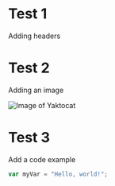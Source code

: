 # Test 1
Adding headers

# Test 2
Adding an image

![Image of Yaktocat](https://octodex.github.com/images/yaktocat.png)

# Test 3
Add a code example
``` javascript
var myVar = "Hello, world!";
```
